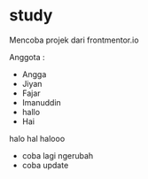 # study

Mencoba projek dari frontmentor.io

Anggota :
- Angga
- Jiyan
- Fajar
- Imanuddin
- hallo
- Hai

halo hal halooo

- coba lagi ngerubah
- coba update
